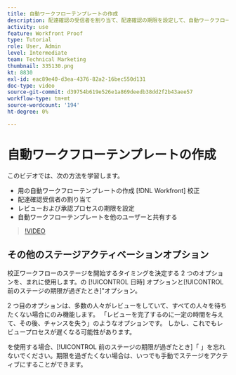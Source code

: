 ```yaml
---
title: 自動ワークフローテンプレートの作成
description: 配達確認の受信者を割り当て、配達確認の期限を設定して、自動ワークフローテンプレートを作成する方法を説明します。 その後、他のユーザーとテンプレートを共有します。
activity: use
feature: Workfront Proof
type: Tutorial
role: User, Admin
level: Intermediate
team: Technical Marketing
thumbnail: 335130.png
kt: 8830
exl-id: eac89e40-d3ea-4376-82a2-16bec550d131
doc-type: video
source-git-commit: d39754b619e526e1a869deedb38dd2f2b43aee57
workflow-type: tm+mt
source-wordcount: '194'
ht-degree: 0%

---
```


# 自動ワークフローテンプレートの作成

このビデオでは、次の方法を学習します。

* 用の自動ワークフローテンプレートの作成 [!DNL  Workfront] 校正
* 配達確認受信者の割り当て
* レビューおよび承認プロセスの期限を設定
* 自動ワークフローテンプレートを他のユーザーと共有する

>[!VIDEO](https://video.tv.adobe.com/v/335130/?quality=12)

## その他のステージアクティベーションオプション

校正ワークフローのステージを開始するタイミングを決定する 2 つのオプションを、まれに使用します。の [!UICONTROL 日時] オプションと[!UICONTROL 前のステージの期限が過ぎたとき]&quot;オプション。

2 つ目のオプションは、多数の人々がレビューをしていて、すべての人々を待ちたくない場合にのみ機能します。 「レビューを完了するのに一定の時間を与えて、その後、チャンスを失う」のようなオプションです。 しかし、これでもレビュープロセスが遅くなる可能性があります。

を使用する場合、[!UICONTROL 前のステージの期限が過ぎたとき]「 」を忘れないでください。期限を過ぎたくない場合は、いつでも手動でステージをアクティブにすることができます。

<!--
Lean More URLs
-->

